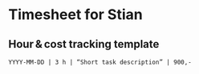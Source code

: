 ﻿# Timesheet for Stian


## Hour & cost tracking template

```text
YYYY-MM-DD | 3 h | “Short task description” | 900,-
```

